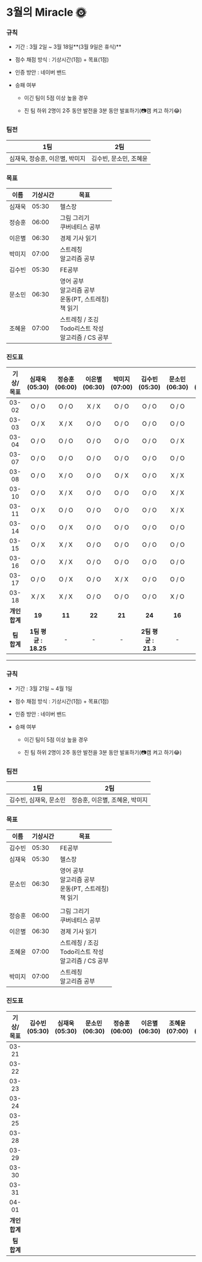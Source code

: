 # 3월의 Miracle 🌞

### 규칙

- 기간 : 3월 2일 ~ 3월 18일**(3월 9일은 휴식)**

- 점수 채점 방식 : 기상시간(1점) + 목표(1점)

- 인증 방안 : 네이버 밴드

- 승패 여부

  - 이긴 팀이 5점 이상 높을 경우

  - 진 팀 하위 2명이 2주 동안 발전을 3분 동안 발표하기(📷캠 켜고 하기😂)



### 팀전

| 1팀                            | 2팀                    |
| ------------------------------ | ---------------------- |
| 심재욱, 정승훈, 이은별, 박미지 | 김수빈, 문소민, 조혜윤 |



### 목표

| 이름   | 기상시간 | 목표                                                         |
| ------ | -------- | ------------------------------------------------------------ |
| 심재욱 | 05:30    | 헬스장                                                       |
| 정승훈 | 06:00    | 그림 그리기<br />쿠버네티스 공부                             |
| 이은별 | 06:30    | 경제 기사 읽기                                               |
| 박미지 | 07:00    | 스트레칭<br />알고리즘 공부                                  |
| 김수빈 | 05:30    | FE공부                                                       |
| 문소민 | 06:30    | 영어 공부<br />알고리즘 공부<br />운동(PT, 스트레칭)<br/>책 읽기 |
| 조혜윤 | 07:00    | 스트레칭 / 조깅<br />Todo리스트 작성<br />알고리즘 / CS 공부 |



### 진도표

|   기상/목표   |    심재욱(05:30)     | 정승훈(06:00) | 이은별(06:30) | 박미지(07:00) |    김수빈(05:30)    | 문소민(06:30) | 조혜윤(07:00) |
| :-----------: | :------------------: | :-----------: | :-----------: | :-----------: | :-----------------: | :-----------: | :-----------: |
|     03-02     |        O / O         |     O / O     |     X / X     |     O / O     |        O / O        |     O / O     |     O / O     |
|     03-03     |        O / X         |     X / X     |     O / O     |     O / O     |        O / O        |     O / O     |     O / O     |
|     03-04     |        O / O         |     O / O     |     O / O     |     O / O     |        O / O        |     O / X     |     O / O     |
|     03-07     |        O / O         |     O / O     |     O / O     |     O / O     |        O / O        |     O / O     |     O / O     |
|     03-08     |        O / O         |     X / O     |     O / O     |     O / X     |        O / O        |     X / X     |     O / O     |
|     03-10     |        O / O         |     X / X     |     O / O     |     O / O     |        O / O        |     X / X     |     O / O     |
|     03-11     |        O / X         |     O / O     |     O / O     |     O / O     |        O / O        |     X / X     |     O / O     |
|     03-14     |        O / O         |     O / X     |     O / O     |     O / O     |        O / O        |     O / O     |     O / O     |
|     03-15     |        O / X         |     X / X     |     O / O     |     O / O     |        O / O        |     O / O     |     O / O     |
|     03-16     |        O / O         |     X / X     |     O / O     |     O / O     |        O / O        |     O / O     |     O / O     |
|     03-17     |        O / O         |     O / X     |     O / O     |     X / X     |        O / O        |     O / O     |     O / O     |
|     03-18     |        X / X         |     X / X     |     O / O     |     O / O     |        O / O        |     X / O     |     O / O     |
| **개인 합계** |        **19**        |    **11**     |    **22**     |    **21**     |       **24**        |    **16**     |    **24**     |
|  **팀 합계**  | **1팀 평균 : 18.25** |       -       |       -       |       -       | **2팀 평균 : 21.3** |       -       |       -       |



---



### 규칙

- 기간 : 3월 21일 ~ 4월 1일

- 점수 채점 방식 : 기상시간(1점) + 목표(1점)

- 인증 방안 : 네이버 밴드

- 승패 여부

  - 이긴 팀이 5점 이상 높을 경우

  - 진 팀 하위 2명이 2주 동안 발전을 3분 동안 발표하기(📷캠 켜고 하기😂)



### 팀전

| 1팀                    | 2팀                            |
| ---------------------- | ------------------------------ |
| 김수빈, 심재욱, 문소민 | 정승훈, 이은별, 조혜윤, 박미지 |



### 목표

| 이름   | 기상시간 | 목표                                                         |
| ------ | -------- | ------------------------------------------------------------ |
| 김수빈 | 05:30    | FE공부                                                       |
| 심재욱 | 05:30    | 헬스장                                                       |
| 문소민 | 06:30    | 영어 공부<br />알고리즘 공부<br />운동(PT, 스트레칭)<br/>책 읽기 |
|        |          |                                                              |
| 정승훈 | 06:00    | 그림 그리기<br />쿠버네티스 공부                             |
| 이은별 | 06:30    | 경제 기사 읽기                                               |
| 조혜윤 | 07:00    | 스트레칭 / 조깅<br />Todo리스트 작성<br />알고리즘 / CS 공부 |
| 박미지 | 07:00    | 스트레칭<br />알고리즘 공부                                  |



### 진도표

|   기상/목표   | 김수빈(05:30) | 심재욱(05:30) | 문소민(06:30) | 정승훈(06:00) | 이은별(06:30) | 조혜윤(07:00) | 박미지(07:00) |
| :-----------: | :-----------: | :-----------: | :-----------: | :-----------: | :-----------: | :-----------: | :-----------: |
|     03-21     |               |               |               |               |               |               |               |
|     03-22     |               |               |               |               |               |               |               |
|     03-23     |               |               |               |               |               |               |               |
|     03-24     |               |               |               |               |               |               |               |
|     03-25     |               |               |               |               |               |               |               |
|     03-28     |               |               |               |               |               |               |               |
|     03-29     |               |               |               |               |               |               |               |
|     03-30     |               |               |               |               |               |               |               |
|     03-31     |               |               |               |               |               |               |               |
|     04-01     |               |               |               |               |               |               |               |
| **개인 합계** |               |               |               |               |               |               |               |
|  **팀 합계**  |               |               |               |               |               |               |               |
